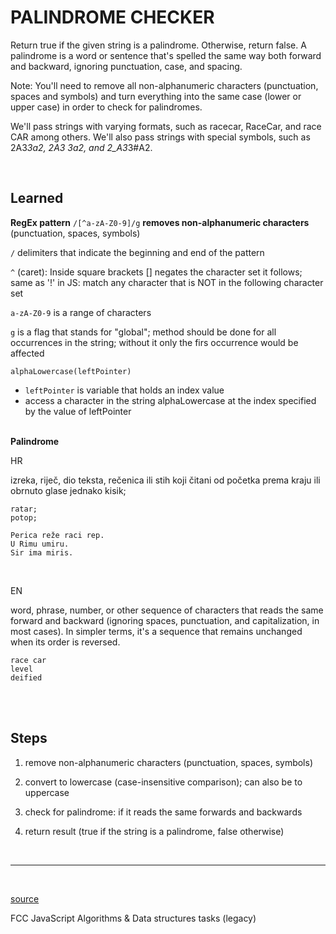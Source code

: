 # PALINDROME CHECKER

Return true if the given string is a palindrome. Otherwise, return false.
A palindrome is a word or sentence that's spelled the same way both forward and backward, ignoring punctuation, case, and spacing.

Note: You'll need to remove all non-alphanumeric characters (punctuation, spaces and symbols) and turn everything into the same case (lower or upper case) in order to check for palindromes.

We'll pass strings with varying formats, such as racecar, RaceCar, and race CAR among others.
We'll also pass strings with special symbols, such as 2A3*3a2, 2A3 3a2, and 2_A3*3#A2.

<br>

## Learned

**RegEx pattern** `/[^a-zA-Z0-9]/g`
**removes non-alphanumeric characters** (punctuation, spaces, symbols)


`/` delimiters that indicate the beginning and end of the pattern

`^` (caret): Inside square brackets [] negates the character set it follows; same as '!' in JS: match any character that is NOT in the following character set

`a-zA-Z0-9` is a range of characters

`g` is a flag that stands for "global"; method should be done for all occurrences in the string; without it only the firs occurrence would be affected
<br>

`alphaLowercase(leftPointer)`

- `leftPointer` is variable that holds an index value
- access a character in the string alphaLowercase at the index specified by the value of leftPointer
<br><br>

**Palindrome**

HR

izreka, riječ, dio teksta, rečenica ili stih koji čitani od početka prema kraju ili obrnuto glase jednako
kisik;

    ratar;
    potop;

    Perica reže raci rep.
    U Rimu umiru.
    Sir ima miris.
<br>

EN

word, phrase, number, or other sequence of characters that reads the same forward and backward (ignoring spaces, punctuation, and capitalization, in most cases). In simpler terms, it's a sequence that remains unchanged when its order is reversed.

    race car
    level
    deified


<br><br>

## Steps

1. remove non-alphanumeric characters (punctuation, spaces, symbols)

2. convert to lowercase (case-insensitive comparison); can also be to uppercase

3. check for palindrome: if it reads the same forwards and backwards

4. return result (true if the string is a palindrome, false otherwise)

<br><hr><br>

[source](https://www.freecodecamp.org/learn/javascript-algorithms-and-data-structures/javascript-algorithms-and-data-structures-projects/palindrome-checker)



FCC JavaScript Algorithms & Data structures tasks (legacy)